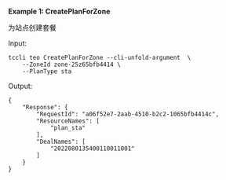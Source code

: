 **Example 1: CreatePlanForZone**

为站点创建套餐

Input: 

```
tccli teo CreatePlanForZone --cli-unfold-argument  \
    --ZoneId zone-25z65bfb4414 \
    --PlanType sta
```

Output: 
```
{
    "Response": {
        "RequestId": "a06f52e7-2aab-4510-b2c2-1065bfb4414c",
        "ResourceNames": [
            "plan_sta"
        ],
        "DealNames": [
            "2022080135400110011001"
        ]
    }
}
```

